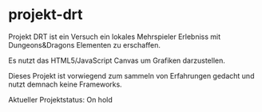 # projekt-drt
Projekt DRT ist ein Versuch ein lokales Mehrspieler Erlebniss mit Dungeons&amp;Dragons Elementen zu erschaffen.

Es nutzt das HTML5/JavaScript Canvas um Grafiken darzustellen.

Dieses Projekt ist vorwiegend zum sammeln von Erfahrungen gedacht und nutzt demnach keine Frameworks.


Aktueller Projektstatus: On hold
